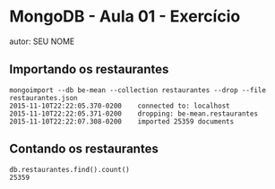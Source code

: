 
# MongoDB - Aula 01 - Exercício
autor: SEU NOME

## Importando os restaurantes

```
mongoimport --db be-mean --collection restaurantes --drop --file restaurantes.json
2015-11-10T22:22:05.370-0200	connected to: localhost
2015-11-10T22:22:05.371-0200	dropping: be-mean.restaurantes
2015-11-10T22:22:07.308-0200	imported 25359 documents

```

## Contando os restaurantes

```
db.restaurantes.find().count()
25359

```